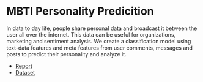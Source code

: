 # MBTI Personality Predicition 
In data to day life, people share personal data and broadcast it between the user all over the
internet. This data can be useful for organizations, marketing and sentiment analysis. We create
a classification model using text-data features and meta features from user comments, messages
and posts to predict their personality and analyze it.

* [Report](/MBTI%20Personality%20Detection.pdf)
* [Dataset](https://www.kaggle.com/datasets/datasnaek/mbti-type)